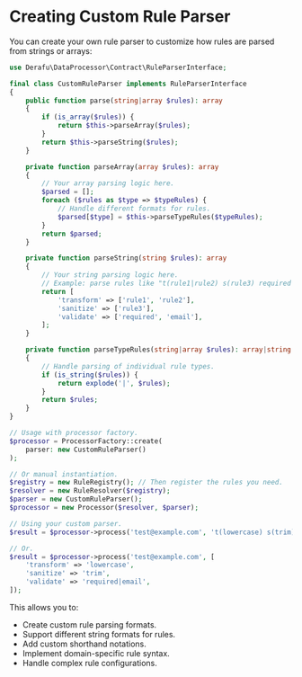# Creating Custom Rule Parser

You can create your own rule parser to customize how rules are parsed from strings or arrays:

```php
use Derafu\DataProcessor\Contract\RuleParserInterface;

final class CustomRuleParser implements RuleParserInterface
{
    public function parse(string|array $rules): array
    {
        if (is_array($rules)) {
            return $this->parseArray($rules);
        }
        return $this->parseString($rules);
    }

    private function parseArray(array $rules): array
    {
        // Your array parsing logic here.
        $parsed = [];
        foreach ($rules as $type => $typeRules) {
            // Handle different formats for rules.
            $parsed[$type] = $this->parseTypeRules($typeRules);
        }
        return $parsed;
    }

    private function parseString(string $rules): array
    {
        // Your string parsing logic here.
        // Example: parse rules like "t(rule1|rule2) s(rule3) required|email"
        return [
            'transform' => ['rule1', 'rule2'],
            'sanitize' => ['rule3'],
            'validate' => ['required', 'email'],
        ];
    }

    private function parseTypeRules(string|array $rules): array|string
    {
        // Handle parsing of individual rule types.
        if (is_string($rules)) {
            return explode('|', $rules);
        }
        return $rules;
    }
}

// Usage with processor factory.
$processor = ProcessorFactory::create(
    parser: new CustomRuleParser()
);

// Or manual instantiation.
$registry = new RuleRegistry(); // Then register the rules you need.
$resolver = new RuleResolver($registry);
$parser = new CustomRuleParser();
$processor = new Processor($resolver, $parser);

// Using your custom parser.
$result = $processor->process('test@example.com', 't(lowercase) s(trim) required|email');

// Or.
$result = $processor->process('test@example.com', [
    'transform' => 'lowercase',
    'sanitize' => 'trim',
    'validate' => 'required|email',
]);
```

This allows you to:

- Create custom rule parsing formats.
- Support different string formats for rules.
- Add custom shorthand notations.
- Implement domain-specific rule syntax.
- Handle complex rule configurations.
